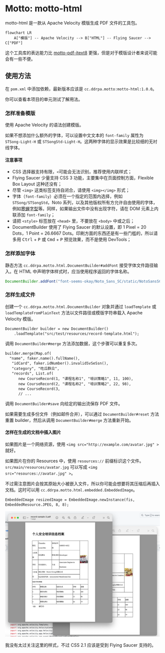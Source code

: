 # Motto: motto-html

motto-html 是一款从 Apache Velocity 模版生成 PDF 文件的工具包。

```mermaid
flowchart LR
    A["模版"] -- Apache Velocity --> B["HTML"] -- Flying Saucer --> C["PDF"]
```

这个工具库的表达能力比 [motto-pdf-itext8](https://github.com/ddrpa/motto-pdf-itext8)
更强，但是对于模版设计者来说可能会有一些不便。

## 使用方法

在 `pom.xml` 中添加依赖，最新版本应该是 `cc.ddrpa.motto:motto-html:1.0.0`。

你可以查看本项目的单元测试了解用法。

### 怎样准备模版

使用 Apache Velocity 的语法创建模版。

如果不想添加什么额外的字体，可以设置中文文本的 `font-family` 属性为 `STSong-Light-H`
或 `STSongStd-Light-H`。这两种字体的显示效果是比较细的无衬线字体。

#### 注意事项

- CSS 选择器支持有限，` < `可能会无法识别，推荐使用内联样式；
- Flying Saucer 少量支持 CSS 3 功能，主要集中在页面控制方面，Flexible Box Layout 这种还没有；
- 尽管 `<img>` 这类标签支持自闭合，请使用 `<img></img>` 形式；
- 字体（`font-family`）必须在一个指定的范围内选择，例如 `STSong/STSongStd`，Noto 系列，以及其他版权所有方允许自由使用的字体，例如[寒蝉字型](https://github.com/Warren2060)等。同样，如果输出文件中没有出现字符，请在 DOM 元素上内联添加 `font-family`；
- 请把 `<style>` 标签放在 `<head>` 里，不要放在 `<body>` 中或之后；
- DocumentBuilder 使用了 Flying Saucer  的默认设置，即 1 Pixel = 20 Dots，1 Point = 26.6667 Dots。印刷方面的东西还是有一些门槛的，所以请多用 <kbd>Ctrl</kbd> + <kbd>P</kbd> 或 <kbd>Cmd</kbd> + <kbd>P</kbd> 预览效果，而不是使用 DevTools；

### 怎样添加字体

静态方法 `cc.ddrpa.motto.html.DocumentBuilder#addFont` 接受字体文件路径输入。在 HTML
中声明字体样式时，应当使用程序返回的字体名称。

```java
DocumentBuilder.addFont("font-seems-okay/Noto_Sans_SC/static/NotoSansSC-Regular.ttf");
```

### 怎样生成文件

创建一个 `cc.ddrpa.motto.html.DocumentBuilder` 对象并通过 `loadTemplate`
或 `loadTemplateFromPlainText` 方法以文件路径或模版字符串载入 Apache Velocity 模版。

```
DocumentBuilder builder = new DocumentBuilder()
    .loadTemplate("src/test/resources/record-template.html");
```

调用 `DocumentBuilder#merge` 方法添加数据，这个步骤可以重复多次。

```
builder.merge(Map.of(
  "name", faker.name().fullName(),
   "idCard", faker.idNumber().invalidSvSeSsn(),
   "category", "吃瓜群众",
   "records", List.of(
      new CourseRecord(1, "课程名称1", "培训策略1", 11, 100),
      new CourseRecord(2, "课程名称2", "培训策略2", 22, 98),
      new CourseRecord(3,
      // ... 
```

调用 `DocumentBuilder#save` 向给定的输出流保存 PDF 文件。

如果需要生成多份文件（例如邮件合并），可以通过 `DocumentBuilder#reset` 方法重置
builder，然后从调用 `DocumentBuilder#merge` 方法重新开始。

#### 怎样在生成的文档中插入图片

如果图片是一个网络资源，使用 `<img src="http://example.com/avatar.jpg" >` 就好。

如果图片在你的 Resources 中，使用 `resources://` 前缀标识这个文件。 `src/main/resources/avatar.jpg`
可以写成 `<img src="resources://avatar.jpg" >`。

不过需注意图片会按其原始大小被嵌入文件，所以你可能会想要将其压缩后再插入文档。这时可以用 `cc.ddrpa.motto.html.embedded.EmbeddedImage`。

```
EmbeddedImage resizedImage = EmbeddedImage.newInstance(fis, EmbeddedResource.JPEG, 8, 8);
```

![showcase](showcase.png)

我没有太过关注这里的样式，不过 CSS 2.1 应该是受到 Flying Saucer 支持的。
